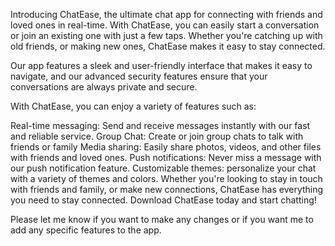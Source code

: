 Introducing ChatEase, the ultimate chat app for connecting with friends and loved ones in real-time. With ChatEase, you can easily start a conversation or join an existing one with just a few taps. Whether you're catching up with old friends, or making new ones, ChatEase makes it easy to stay connected.

Our app features a sleek and user-friendly interface that makes it easy to navigate, and our advanced security features ensure that your conversations are always private and secure.

With ChatEase, you can enjoy a variety of features such as:

Real-time messaging: Send and receive messages instantly with our fast and reliable service.
Group Chat: Create or join group chats to talk with friends or family
Media sharing: Easily share photos, videos, and other files with friends and loved ones.
Push notifications: Never miss a message with our push notification feature.
Customizable themes: personalize your chat with a variety of themes and colors.
Whether you're looking to stay in touch with friends and family, or make new connections, ChatEase has everything you need to stay connected. Download ChatEase today and start chatting!

Please let me know if you want to make any changes or if you want me to add any specific features to the app.
